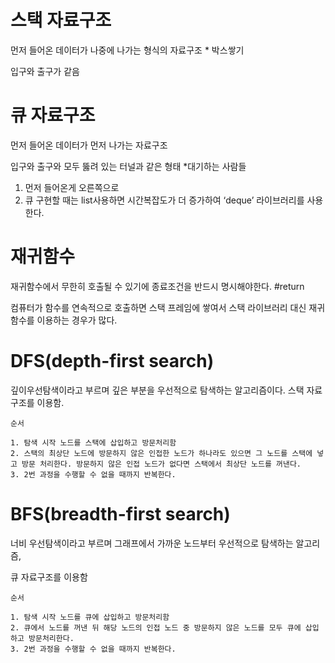 # 스택 자료구조

먼저 들어온 데이터가 나중에 나가는 형식의 자료구조 * 박스쌓기

입구와 출구가 같음

# 큐 자료구조

먼저 들어온 데이터가 먼저 나가는 자료구조

입구와 출구와 모두 뚫려 있는 터널과 같은 형태 *대기하는 사람들

1. 먼저 들어온게 오른쪽으로
2. 큐 구현할 때는 list사용하면 시간복잡도가 더 증가하여 ‘deque’  라이브러리를 사용한다.

# 재귀함수
    
재귀함수에서 무한히 호출될 수 있기에 종료조건을 반드시 명시해야한다. #return
    
컴퓨터가 함수를 연속적으로 호출하면 스택 프레임에 쌓여서 스택 라이브러리 대신 재귀 함수를 이용하는 경우가 많다.

# DFS(depth-first search)
    
깊이우선탐색이라고 부르며 깊은 부분을 우선적으로 탐색하는 알고리즘이다.  스택 자료구조를 이용함.
    
    순서
    
    1. 탐색 시작 노드를 스택에 삽입하고 방문처리함
    2. 스택의 최상단 노드에 방문하지 않은 인접한 노드가 하나라도 있으면 그 노드를 스택에 넣고 방문 처리한다. 방문하지 않은 인접 노드가 없다면 스택에서 최상단 노드를 꺼낸다.
    3. 2번 과정을 수행할 수 없을 때까지 반복한다.
    
# BFS(breadth-first search)
    
너비 우선탐색이라고 부르며 그래프에서 가까운 노드부터 우선적으로 탐색하는 알고리즘,
    
큐 자료구조를 이용함
    
    순서
    
    1. 탐색 시작 노드를 큐에 삽입하고 방문처리함
    2. 큐에서 노드를 꺼낸 뒤 해당 노드의 인접 노드 중 방문하지 않은 노드를 모두 큐에 삽입하고 방문처리한다.
    3. 2번 과정을 수행할 수 없을 때까지 반복한다.
